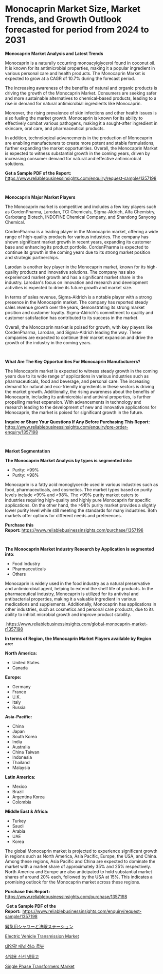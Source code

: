 <p><h1>Monocaprin Market Size, Market Trends, and Growth Outlook forecasted for period from 2024 to 2031</h1></p><p><strong>Monocaprin Market Analysis and Latest Trends</strong></p>
<p><p>Monocaprin is a naturally occurring monoacylglycerol found in coconut oil. It is known for its antimicrobial properties, making it a popular ingredient in various personal care and health products. The Monocaprin Market is expected to grow at a CAGR of 10.7% during the forecast period.</p><p>The increasing awareness of the benefits of natural and organic products is driving the growth of the Monocaprin Market. Consumers are seeking safer and more sustainable alternatives to chemical-based products, leading to a rise in demand for natural antimicrobial ingredients like Monocaprin.</p><p>Moreover, the rising prevalence of skin infections and other health issues is also fueling the market growth. Monocaprin is known for its ability to effectively combat various pathogens, making it a sought-after ingredient in skincare, oral care, and pharmaceutical products.</p><p>In addition, technological advancements in the production of Monocaprin are enabling manufacturers to create more potent and stable formulations, further expanding the market opportunities. Overall, the Monocaprin Market is expected to witness substantial growth in the coming years, driven by increasing consumer demand for natural and effective antimicrobial solutions.</p></p>
<p><strong>Get a Sample PDF of the Report:&nbsp;</strong> <a href="https://www.reliablebusinessinsights.com/enquiry/request-sample/1357198">https://www.reliablebusinessinsights.com/enquiry/request-sample/1357198</a></p>
<p>&nbsp;</p>
<p><strong>Monocaprin Major Market Players</strong></p>
<p><p>The Monocaprin market is competitive and includes a few key players such as CordenPharma, Larodan, TCI Chemicals, Sigma-Aldrich, Alfa Chemistry, Carbotang Biotech, INDOFINE Chemical Company, and Shandong Sanyong Chemical. </p><p>CordenPharma is a leading player in the Monocaprin market, offering a wide range of high-quality products for various industries. The company has shown significant market growth in recent years, expanding its customer base and enhancing its product portfolio. CordenPharma is expected to continue its growth in the coming years due to its strong market position and strategic partnerships.</p><p>Larodan is another key player in the Monocaprin market, known for its high-quality products and innovative solutions. The company has also experienced market growth and has a significant market share in the industry. Larodan's focus on innovation and research and development activities is expected to drive its future growth and market size.</p><p>In terms of sales revenue, Sigma-Aldrich is a notable player with a strong presence in the Monocaprin market. The company has reported steady sales revenue growth over the years, demonstrating its strong market position and customer loyalty. Sigma-Aldrich's commitment to quality and customer satisfaction has contributed to its success in the market.</p><p>Overall, the Monocaprin market is poised for growth, with key players like CordenPharma, Larodan, and Sigma-Aldrich leading the way. These companies are expected to continue their market expansion and drive the growth of the industry in the coming years.</p></p>
<p>&nbsp;</p>
<p><strong>What Are The Key Opportunities For Monocaprin Manufacturers?</strong></p>
<p><p>The Monocaprin market is expected to witness steady growth in the coming years due to its wide range of applications in various industries such as pharmaceuticals, food and beverage, and personal care. The increasing demand for natural and eco-friendly ingredients in these sectors is driving the market growth. Additionally, the rising awareness about the benefits of Monocaprin, including its antimicrobial and antiviral properties, is further propelling market expansion. With advancements in technology and research leading to the development of new and innovative applications for Monocaprin, the market is poised for significant growth in the future.</p></p>
<p><strong>Inquire or Share Your Questions If Any Before Purchasing This Report:</strong> <a href="https://www.reliablebusinessinsights.com/enquiry/pre-order-enquiry/1357198">https://www.reliablebusinessinsights.com/enquiry/pre-order-enquiry/1357198</a></p>
<p>&nbsp;</p>
<p><strong>Market Segmentation</strong></p>
<p><strong>The Monocaprin Market Analysis by types is segmented into:</strong></p>
<p><ul><li>Purity: >99%</li><li>Purity: >98%</li></ul></p>
<p><p>Monocaprin is a fatty acid monoglyceride used in various industries such as food, pharmaceuticals, and cosmetics. The market types based on purity levels include >99% and >98%. The >99% purity market caters to industries requiring high-quality and highly pure Monocaprin for specific applications. On the other hand, the >98% purity market provides a slightly lower purity level while still meeting the standards for many industries. Both markets offer options for different needs and preferences.</p></p>
<p><strong>Purchase this Report:&nbsp;</strong><a href="https://www.reliablebusinessinsights.com/purchase/1357198">https://www.reliablebusinessinsights.com/purchase/1357198</a></p>
<p>&nbsp;</p>
<p><strong>The Monocaprin Market Industry Research by Application is segmented into:</strong></p>
<p><ul><li>Food Industry</li><li>Pharmaceuticals</li><li>Others</li></ul></p>
<p><p>Monocaprin is widely used in the food industry as a natural preservative and antimicrobial agent, helping to extend the shelf life of products. In the pharmaceutical industry, Monocaprin is utilized for its antiviral and antibacterial properties, making it a valuable ingredient in various medications and supplements. Additionally, Monocaprin has applications in other industries, such as cosmetics and personal care products, due to its ability to inhibit microbial growth and improve product stability.</p></p>
<p><a href="https://www.reliablebusinessinsights.com/global-monocaprin-market-r1357198">&nbsp;https://www.reliablebusinessinsights.com/global-monocaprin-market-r1357198</a></p>
<p><strong>In terms of Region, the Monocaprin Market Players available by Region are:</strong></p>
<p>
    <p> <strong> North America: </strong>
        <ul>
            <li>United States</li>
            <li>Canada</li>
        </ul>
        </p> 
    <p> <strong> Europe: </strong>
        <ul>
            <li>Germany</li>
            <li>France</li>
            <li>U.K.</li>
            <li>Italy</li>
            <li>Russia</li>
        </ul>
        </p> 
    <p> <strong> Asia-Pacific: </strong>
        <ul>
            <li>China</li>
            <li>Japan</li>
            <li>South Korea</li>
            <li>India</li>
            <li>Australia</li>
            <li>China Taiwan</li>
            <li>Indonesia</li>
            <li>Thailand</li>
            <li>Malaysia</li>
        </ul>
        </p> 
    <p> <strong> Latin America: </strong>
        <ul>
            <li>Mexico</li>
            <li>Brazil</li>
            <li>Argentina Korea</li>
            <li>Colombia</li>
        </ul>
        </p> 
    <p> <strong> Middle East & Africa: </strong>
        <ul>
            <li>Turkey</li>
            <li>Saudi</li>
            <li>Arabia</li>
            <li>UAE</li>
            <li>Korea</li>
        </ul>
    </p>
    </p>
<p><p>The global Monocaprin market is projected to experience significant growth in regions such as North America, Asia Pacific, Europe, the USA, and China. Among these regions, Asia Pacific and China are expected to dominate the market with a market share of approximately 35% and 25% respectively. North America and Europe are also anticipated to hold substantial market shares of around 20% each, followed by the USA at 15%. This indicates a promising outlook for the Monocaprin market across these regions.</p></p>
<p><strong>Purchase this Report: </strong><a href="https://www.reliablebusinessinsights.com/purchase/1357198">https://www.reliablebusinessinsights.com/purchase/1357198</a></p>
<p>&nbsp;<strong>Get a Sample PDF of the Report:&nbsp;&nbsp;</strong><a href="https://www.reliablebusinessinsights.com/enquiry/request-sample/1357198">https://www.reliablebusinessinsights.com/enquiry/request-sample/1357198</a></p>
<p><strong></strong></p>
<p><p><a href="https://github.com/reliezer65/Market-Research-Report-List-1/blob/main/3943525129143.md">緊急用シャワーと洗眼ステーション</a></p><p><a href="https://github.com/NorbertYates/Market-Research-Report-List-5/blob/main/electric-vehicle-transmission-market.md">Electric Vehicle Transmission Market</a></p><p><a href="https://github.com/OliverBarry1954/Market-Research-Report-List-1/blob/main/6637167116599.md">태양광 패널 청소 로봇</a></p><p><a href="https://github.com/trmesnao7959541/Market-Research-Report-List-2/blob/main/1447154116600.md">상업용 신선 냉동고</a></p><p><a href="https://issuu.com/reportprime-2/docs/single-phase-transformers-market-size-2030.pptx">Single Phase Transformers Market</a></p></p>
